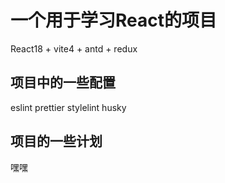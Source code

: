 # 一个用于学习React的项目

React18 + vite4 + antd + redux

## 项目中的一些配置

eslint
prettier
stylelint
husky

## 项目的一些计划
嘿嘿
